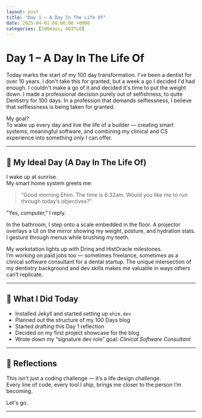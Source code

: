 ```yaml
---
layout: post
title: "Day 1 – A Day In The Life Of"
date: 2025-04-01 08:00:00 +0000
categories: [100days, ADITLO]
---
```


# Day 1 – A Day In The Life Of

Today marks the start of my 100 day transformation. I've been a dentist for over 10 years. I don't take this for granted, but a week a go I decided I'd had enough. I couldn't make a go of it and decided it's time to put the weight down. I made a professional decision purely out of selfishness, to quite Dentistry for 100 days. In a profession that demands selflessness, I believe that selflessness is being taken for granted.

My goal?  
To wake up every day and live the life of a builder — creating smart systems, meaningful software, and combining my clinical and CS experience into something *only I* can offer.

---

## 🌅 My Ideal Day (A Day In The Life Of)

I wake up at sunrise.  
My smart home system greets me:  
> “Good morning Ehim. The time is 6:32am. Would you like me to run through today’s objectives?”

"Yes, computer," I reply.

In the bathroom, I step onto a scale embedded in the floor. A projector overlays a UI on the mirror showing my weight, posture, and hydration stats. I gesture through menus while brushing my teeth.  

My workstation lights up with Drinq and HistOracle milestones.  
I’m working on paid jobs too — sometimes freelance, sometimes as a clinical software consultant for a dental startup. The unique intersection of my dentistry background and dev skills makes me valuable in ways others can’t replicate.

---

## 🔧 What I Did Today

- Installed Jekyll and started setting up `ehim.dev`
- Planned out the structure of my 100 Days blog
- Started drafting this Day 1 reflection
- Decided on my first project showcase for the blog
- Wrote down my “signature dev role” goal: *Clinical Software Consultant*

---

## 💭 Reflections

This isn’t just a coding challenge — it’s a life design challenge.  
Every line of code, every tool I ship, brings me closer to the person I’m becoming.

Let's go.

---

